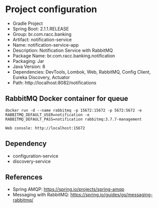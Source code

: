 # Project configuration

- Gradle Project
- Spring Boot: 2.1.1.RELEASE
- Group: br.com.racc.banking
- Artifact: notification-service
- Name: notification-service-app
- Description: Notification Service with RabbitMQ
- Package Name: br.com.racc.banking.notification
- Packaging: Jar 
- Java Version: 8
- Dependencies: DevTools, Lombok, Web, RabbitMQ, Config Client, Eureka Discovery, Actuator
- Path: http://localhost:8082/notifications


## RabbitMQ Docker container for queue

	docker run -d --name rabbitmq -p 15672:15672 -p 5672:5672 -e RABBITMQ_DEFAULT_USER=notification -e RABBITMQ_DEFAULT_PASS=notification rabbitmq:3.7.7-management
	
	Web console: http://localhost:15672

	
## Dependency

- configuration-service
- discovery-service
	
	
## References

- Spring AMQP: https://spring.io/projects/spring-amqp
- Messaging with RabbitMQ: https://spring.io/guides/gs/messaging-rabbitmq/
